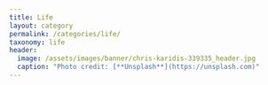```yaml
---
title: Life
layout: category
permalink: /categories/life/
taxonomy: life
header:
  image: /assets/images/banner/chris-karidis-339335_header.jpg
  caption: "Photo credit: [**Unsplash**](https://unsplash.com)"
---
```

